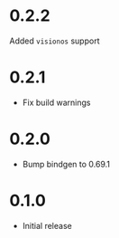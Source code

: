 # 0.2.2

Added `visionos` support

# 0.2.1

* Fix build warnings

# 0.2.0

* Bump bindgen to 0.69.1

# 0.1.0

* Initial release